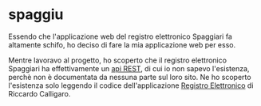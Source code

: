 # spaggiu

Essendo che l'applicazione web del registro elettronico Spaggiari fa altamente schifo, ho deciso di fare la mia applicazione web per esso.

Mentre lavoravo al progetto, ho scoperto che il registro elettronico Spaggiari ha effettivamente un [api REST](https://github.com/michelangelomo/Classeviva-Official-Endpoints), di cui io non sapevo l'esistenza, perchè non è documentata da nessuna parte sul loro sito. Ne ho scoperto l'esistenza solo leggendo il codice dell'applicazione [Registro Elettronico](https://github.com/riccardocalligaro/registro_elettronico) di Riccardo Calligaro.
